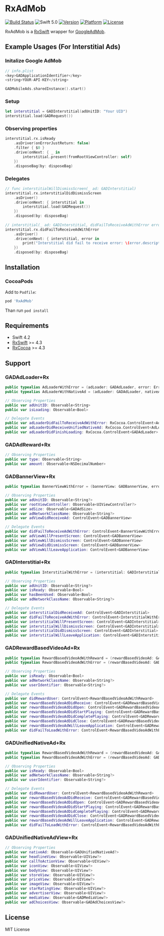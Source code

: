 # RxAdMob
[![Build Status](https://travis-ci.org/pinddFull/RxAdMob.svg?branch=master)](https://travis-ci.org/pinddFull/RxAdMob)
![Swift 5.0](https://img.shields.io/badge/Swift-5.0-orange.svg?style=flat)
[![Version](https://img.shields.io/cocoapods/v/RxAdMob.svg?style=flat)](http://cocoapods.org/pods/RxAdMob)
[![Platform](https://img.shields.io/cocoapods/p/RxAdMob.svg?style=flat)](http://cocoapods.org/pods/RxAdMob)
[![License](https://img.shields.io/cocoapods/l/RxAdMob.svg?style=flat)](http://cocoapods.org/pods/RxAdMob)

RxAdMob is a [RxSwift](https://github.com/ReactiveX/RxSwift) wrapper for [GoogleAdMob](https://developers.google.com/admob/ios).

## Example Usages (For Interstitial Ads)
### Initalize Google AdMob
```swift
// info.plist
<key>GADApplicationIdentifier</key>
<string>YOUR-API-KEY</string>
```
```swift
GADMobileAds.sharedInstance().start()
```
### Setup
```swift
let interstitial = GADInterstitial(adUnitID: "Your UID")
interstitial.load(GADRequest())
```
### Observing properties
```swift
interstitial.rx.isReady
    .asDriver(onErrorJustReturn: false)
    .filter { $0 }
    .drive(onNext: { _ in
        interstitial.present(fromRootViewController: self)
    })
    .disposeBag(by: disposeBag)
```
### Delegates
```swift
// func interstitialWillDismissScreen(_ ad: GADInterstitial)
interstitial.rx.interstitialDidDismissScreen
    .asDriver()
    .drive(onNext: { interstitial in
        interstitial.load(GADRequest())
    })
    .disposed(by: disposeBag)
    
// interstitial(_ ad: GADInterstitial, didFailToReceiveAdWithError error: GADRequestError)
interstitial.rx.didFailToReceiveAdWithError
    .asDriver()
    .drive(onNext: { interstitial, error in
        print("Interstitial did fail to receive error: \(error.description)")
    })
    .disposed(by: disposeBag)
```

## Installation
### CocoaPods
Add to `Podfile`:
```ruby
pod 'RxAdMob'
```
Than run `pod install` 

## Requirements
- Swift 4.2
- [RxSwift](https://github.com/ReactiveX/RxSwift) >= 4.3
- [RxCocoa](https://github.com/ReactiveX/RxSwift) >= 4.3


## Support
### GADAdLoader+Rx
```swift
public typealias AdLoaderWithError = (adLoader: GADAdLoader, error: Error)
public typealias AdLoaderWithNativeAd = (adLoader: GADAdLoader, nativeAd: GADUnifiedNativeAd)

// Observing Properties
public var adUnitID: Observable<String>
public var isLoading: Observable<Bool>

// Delegate Events
public var adLoaderDidFailToReceiveAdWithError: RxCocoa.ControlEvent<AdLoaderWithError>
public var adLoaderDidReceiveUnifiedNativeAd: RxCocoa.ControlEvent<AdLoaderWithNativeAd>
public var adLoaderDidFinishLoading: RxCocoa.ControlEvent<GADAdLoader>
```
### GADAdReward+Rx
```swift
// Observing Properties
public var type: Observable<String>
public var amount: Observable<NSDecimalNumber>
```
### GADBannerView+Rx
```swift
public typealias BannerViewWithError = (bannerView: GADBannerView, error: Error)

// Observing Properties
public var adUnitID: Observable<String?>
public var rootViewController: Observable<UIViewController?>
public var adSize: Observable<GADAdSize>
public var adNetworkClassName: Observable<String?>
public var adViewDidReceiveAd: ControlEvent<GADBannerView>

// Delegate Events
public var didFailToReceiveAdWithError: ControlEvent<BannerViewWithError>
public var adViewWillPresentScreen: ControlEvent<GADBannerView>
public var adViewWillDismissScreen: ControlEvent<GADBannerView>
public var adViewDidDismissScreen: ControlEvent<GADBannerView>
public var adViewWillLeaveApplication: ControlEvent<GADBannerView>
```
### GADInterstitial+Rx
```swift
public typealias InterstitialWithError = (interstitial: GADInterstitial, error: Error)

// Observing Properties
public var adUnitID: Observable<String?>
public var isReady: Observable<Bool>
public var hasBeenUsed: Observable<Bool>
public var adNetworkClassName: Observable<String?>

// Delegate Events
public var interstitialDidReceiveAd: ControlEvent<GADInterstitial>
public var didFailToReceiveAdWithError: ControlEvent<InterstitialWithError>
public var interstitialWillPresentScreen: ControlEvent<GADInterstitial>
public var interstitialWillDismissScreen: ControlEvent<GADInterstitial>
public var interstitialDidDismissScreen: ControlEvent<GADInterstitial>
public var interstitialWillLeaveApplication: ControlEvent<GADInterstitial>
``` 
### GADRewardBasedVideoAd+Rx
```swift
public typealias RewardBasedVideoAdWithReward = (rewardBasedVideoAd: GADRewardBasedVideoAd, reward: GADAdReward)
public typealias RewardBasedVideoAdWithError = (rewardBasedVideoAd: GADRewardBasedVideoAd, error: Error)

// Observing Properties
public var isReady: Observable<Bool>
public var adNetworkClassName: Observable<String?>
public var userIdentifier: Observable<String?>

// Delegate Events
public var didRewardUser: ControlEvent<RewardBasedVideoAdWithReward>
public var rewardBasedVideoAdDidReceive: ControlEvent<GADRewardBasedVideoAd>
public var rewardBasedVideoAdDidOpen: ControlEvent<GADRewardBasedVideoAd>
public var rewardBasedVideoAdDidStartPlaying: ControlEvent<GADRewardBasedVideoAd>
public var rewardBasedVideoAdDidCompletePlaying: ControlEvent<GADRewardBasedVideoAd>
public var rewardBasedVideoAdDidClose: ControlEvent<GADRewardBasedVideoAd>
public var rewardBasedVideoAdWillLeaveApplication: ControlEvent<GADRewardBasedVideoAd>
public var didFailToLoadWithError: ControlEvent<RewardBasedVideoAdWithError>
```
### GADUnifiedNativeAd+Rx
```swift
public typealias RewardBasedVideoAdWithReward = (rewardBasedVideoAd: GADRewardBasedVideoAd, reward: GADAdReward)
public typealias RewardBasedVideoAdWithError = (rewardBasedVideoAd: GADRewardBasedVideoAd, error: Error)

// Observing Properties
public var isReady: Observable<Bool>
public var adNetworkClassName: Observable<String?>
public var userIdentifier: Observable<String?>

// Delegate Events
public var didRewardUser: ControlEvent<RewardBasedVideoAdWithReward>
public var rewardBasedVideoAdDidReceive: ControlEvent<GADRewardBasedVideoAd>
public var rewardBasedVideoAdDidOpen: ControlEvent<GADRewardBasedVideoAd>
public var rewardBasedVideoAdDidStartPlaying: ControlEvent<GADRewardBasedVideoAd>
public var rewardBasedVideoAdDidCompletePlaying: ControlEvent<GADRewardBasedVideoAd>
public var rewardBasedVideoAdDidClose: ControlEvent<GADRewardBasedVideoAd>
public var rewardBasedVideoAdWillLeaveApplication: ControlEvent<GADRewardBasedVideoAd>
public var didFailToLoadWithError: ControlEvent<RewardBasedVideoAdWithError>
```
### GADUnifiedNativeAdView+Rx
```swift
// Observing Properties
public var nativeAd: Observable<GADUnifiedNativeAd?>
public var headlineView: Observable<UIView?>
public var callToActionView: Observable<UIView?>
public var iconView: Observable<UIView?>
public var bodyView: Observable<UIView?>
public var storeView: Observable<UIView?>
public var priceView: Observable<UIView?>
public var imageView: Observable<UIView?>
public var starRatingView: Observable<UIView?>
public var advertiserView: Observable<UIView?>
public var mediaView: Observable<GADMediaView?>
public var adChoicesView: Observable<GADAdChoicesView?>
```

## License
MIT License
